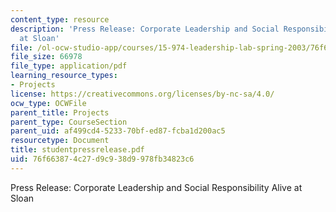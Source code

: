 ```yaml
---
content_type: resource
description: 'Press Release: Corporate Leadership and Social Responsibility Alive
  at Sloan'
file: /ol-ocw-studio-app/courses/15-974-leadership-lab-spring-2003/76f663874c27d9c938d9978fb34823c6_studentpressrelease.pdf
file_size: 66978
file_type: application/pdf
learning_resource_types:
- Projects
license: https://creativecommons.org/licenses/by-nc-sa/4.0/
ocw_type: OCWFile
parent_title: Projects
parent_type: CourseSection
parent_uid: af499cd4-5233-70bf-ed87-fcba1d200ac5
resourcetype: Document
title: studentpressrelease.pdf
uid: 76f66387-4c27-d9c9-38d9-978fb34823c6
---
```

Press Release: Corporate Leadership and Social Responsibility Alive at Sloan